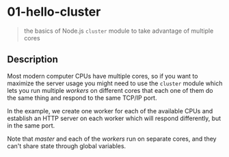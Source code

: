 # 01-hello-cluster
> the basics of Node.js `cluster` module to take advantage of multiple cores

## Description
Most modern computer CPUs have multiple cores, so if you want to maximize the server usage you might need to use the `cluster` module which lets you run multiple *workers* on different cores that each one of them do the same thing and respond to the same TCP/IP port.

In the example, we create one worker for each of the available CPUs and establish an HTTP server on each worker which will respond differently, but in the same port.

Note that *master* and each of the *workers* run on separate cores, and they can't share state through global variables.
